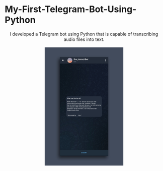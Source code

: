 <p align="center">
<h1>My-First-Telegram-Bot-Using-Python</h1>
</p>    
<p align="center">
I developed a Telegram bot using Python that is capable of transcribing audio files into text.
<br>
<br>  
<img src="images/1.jpg" width=250 alignment=>
</p>  
